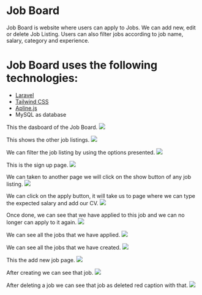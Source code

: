 # Job Board

Job Board is website where users can apply to Jobs. We can add new, edit or delete Job Listing. Users can also filter jobs according to job name, salary, category and experience. 

# Job Board uses the following technologies:

- [Laravel](https://laravel.com/)
- [Tailwind CSS](https://tailwindcss.com/)
- [Apline.js](https://alpinejs.dev/)
- MySQL as database

This the dasboard of the Job Board.
<img src="public\screenshot\screen1.png" />

This shows the other job listings.
<img src="public\screenshot\screen2.png" />

We can filter the job listing by using the options presented.
<img src="public\screenshot\screen3.png" />

This is the sign up page.
<img src="public\screenshot\screen4.png" />

We can taken to another page we will click on the show button of any job listing.
<img src="public\screenshot\screen5.png" />

We can click on the apply button, it will take us to page where we can type the expected salary and add our CV.
<img src="public\screenshot\screen6.png" />

Once done, we can see that we have applied to this job and we can no longer can apply to it again.
<img src="public\screenshot\screen7.png" />

We can see all the jobs that we have applied.
<img src="public\screenshot\screen9.png" />

We can see all the jobs that we have created.
<img src="public\screenshot\screen10.png" />

This the add new job page.
<img src="public\screenshot\screen11.png" />

After creating we can see that job.
<img src="public\screenshot\screen12.png" />

After deleting a job we can see that job as deleted red caption with that.
<img src="public\screenshot\screen13.png" />
